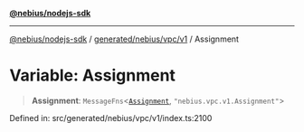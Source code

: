 [**@nebius/nodejs-sdk**](../../../../../README.md)

***

[@nebius/nodejs-sdk](../../../../../README.md) / [generated/nebius/vpc/v1](../README.md) / Assignment

# Variable: Assignment

> **Assignment**: `MessageFns`\<[`Assignment`](../interfaces/Assignment.md), `"nebius.vpc.v1.Assignment"`\>

Defined in: src/generated/nebius/vpc/v1/index.ts:2100
